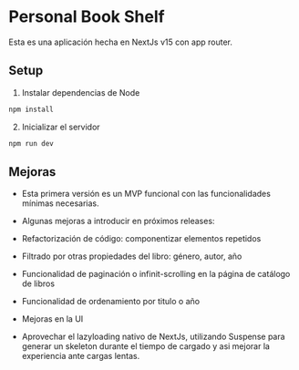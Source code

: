 # Personal Book Shelf

Esta es una aplicación hecha en NextJs v15 con app router.

## Setup

1. Instalar dependencias de Node

```bash
npm install
```

2. Inicializar el servidor

```bash
npm run dev
```

## Mejoras

- Esta primera versión es un MVP funcional con las funcionalidades mínimas necesarias.
- Algunas mejoras a introducir en próximos releases:

- Refactorización de código: componentizar elementos repetidos
- Filtrado por otras propiedades del libro: género, autor, año
- Funcionalidad de paginación o infinit-scrolling en la página de catálogo de libros
- Funcionalidad de ordenamiento por titulo o año
- Mejoras en la UI
- Aprovechar el lazyloading nativo de NextJs, utilizando Suspense para generar un skeleton durante el tiempo de cargado y asi mejorar la experiencia ante cargas lentas.
